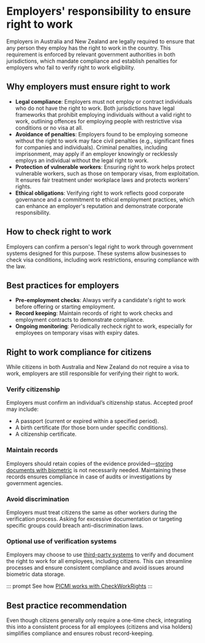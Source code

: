 # Employers' responsibility to ensure right to work

Employers in Australia and New Zealand are legally required to ensure that any person they employ has the right to work in the country. This requirement is enforced by relevant government authorities in both jurisdictions, which mandate compliance and establish penalties for employers who fail to verify right to work eligibility.

## Why employers must ensure right to work

- **Legal compliance**: Employers must not employ or contract individuals who do not have the right to work. Both jurisdictions have legal frameworks that prohibit employing individuals without a valid right to work, outlining offences for employing people with restrictive visa conditions or no visa at all.
- **Avoidance of penalties**: Employers found to be employing someone without the right to work may face civil penalties (e.g., significant fines for companies and individuals). Criminal penalties, including imprisonment, may apply if an employer knowingly or recklessly employs an individual without the legal right to work.
- **Protection of vulnerable workers**: Ensuring right to work helps protect vulnerable workers, such as those on temporary visas, from exploitation. It ensures fair treatment under workplace laws and protects workers' rights.
- **Ethical obligations**: Verifying right to work reflects good corporate governance and a commitment to ethical employment practices, which can enhance an employer's reputation and demonstrate corporate responsibility.

## How to check right to work

Employers can confirm a person's legal right to work through government systems designed for this purpose. These systems allow businesses to check visa conditions, including work restrictions, ensuring compliance with the law.

## Best practices for employers

- **Pre-employment checks**: Always verify a candidate's right to work before offering or starting employment.
- **Record keeping**: Maintain records of right to work checks and employment contracts to demonstrate compliance.
- **Ongoing monitoring**: Periodically recheck right to work, especially for employees on temporary visas with expiry dates.

## Right to work compliance for citizens

While citizens in both Australia and New Zealand do not require a visa to work, employers are still responsible for verifying their right to work.

### Verify citizenship

Employers must confirm an individual’s citizenship status. Accepted proof may include:

- A passport (current or expired within a specified period).
- A birth certificate (for those born under specific conditions).
- A citizenship certificate.

### Maintain records

Employers should retain copies of the evidence provided—[storing documents with biometric](storing-biometric-data) is not necessarily needed. Maintaining these records ensures compliance in case of audits or investigations by government agencies.

### Avoid discrimination

Employers must treat citizens the same as other workers during the verification process. Asking for excessive documentation or targeting specific groups could breach anti-discrimination laws.

### Optional use of verification systems

Employers may choose to use [third-party systems](storing-biometric-data#third-party-systems) to verify and document the right to work for all employees, including citizens. This can streamline processes and ensure consistent compliance and avoid issues around biometric data storage.

::: prompt
See how [PICMI works with CheckWorkRights](../integrations/check-work-rights#how-picmi-works-with-checkworkrights)
:::

## Best practice recommendation

Even though citizens generally only require a one-time check, integrating this into a consistent process for all employees (citizens and visa holders) simplifies compliance and ensures robust record-keeping.

